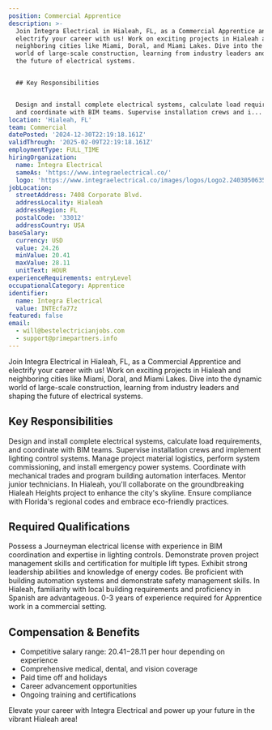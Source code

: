 ```yaml
---
position: Commercial Apprentice
description: >-
  Join Integra Electrical in Hialeah, FL, as a Commercial Apprentice and
  electrify your career with us! Work on exciting projects in Hialeah and
  neighboring cities like Miami, Doral, and Miami Lakes. Dive into the dynamic
  world of large-scale construction, learning from industry leaders and shaping
  the future of electrical systems.


  ## Key Responsibilities


  Design and install complete electrical systems, calculate load requirements,
  and coordinate with BIM teams. Supervise installation crews and i...
location: 'Hialeah, FL'
team: Commercial
datePosted: '2024-12-30T22:19:18.161Z'
validThrough: '2025-02-09T22:19:18.161Z'
employmentType: FULL_TIME
hiringOrganization:
  name: Integra Electrical
  sameAs: 'https://www.integraelectrical.co/'
  logo: 'https://www.integraelectrical.co/images/logos/Logo2.2403050635216.png'
jobLocation:
  streetAddress: 7408 Corporate Blvd.
  addressLocality: Hialeah
  addressRegion: FL
  postalCode: '33012'
  addressCountry: USA
baseSalary:
  currency: USD
  value: 24.26
  minValue: 20.41
  maxValue: 28.11
  unitText: HOUR
experienceRequirements: entryLevel
occupationalCategory: Apprentice
identifier:
  name: Integra Electrical
  value: INTEcfa77z
featured: false
email:
  - will@bestelectricianjobs.com
  - support@primepartners.info
---
```




Join Integra Electrical in Hialeah, FL, as a Commercial Apprentice and electrify your career with us! Work on exciting projects in Hialeah and neighboring cities like Miami, Doral, and Miami Lakes. Dive into the dynamic world of large-scale construction, learning from industry leaders and shaping the future of electrical systems.

## Key Responsibilities

Design and install complete electrical systems, calculate load requirements, and coordinate with BIM teams. Supervise installation crews and implement lighting control systems. Manage project material logistics, perform system commissioning, and install emergency power systems. Coordinate with mechanical trades and program building automation interfaces. Mentor junior technicians. In Hialeah, you'll collaborate on the groundbreaking Hialeah Heights project to enhance the city's skyline. Ensure compliance with Florida's regional codes and embrace eco-friendly practices.

## Required Qualifications

Possess a Journeyman electrical license with experience in BIM coordination and expertise in lighting controls. Demonstrate proven project management skills and certification for multiple lift types. Exhibit strong leadership abilities and knowledge of energy codes. Be proficient with building automation systems and demonstrate safety management skills. In Hialeah, familiarity with local building requirements and proficiency in Spanish are advantageous. 0-3 years of experience required for Apprentice work in a commercial setting.

## Compensation & Benefits

- Competitive salary range: $20.41-$28.11 per hour depending on experience
- Comprehensive medical, dental, and vision coverage
- Paid time off and holidays
- Career advancement opportunities
- Ongoing training and certifications

Elevate your career with Integra Electrical and power up your future in the vibrant Hialeah area!
